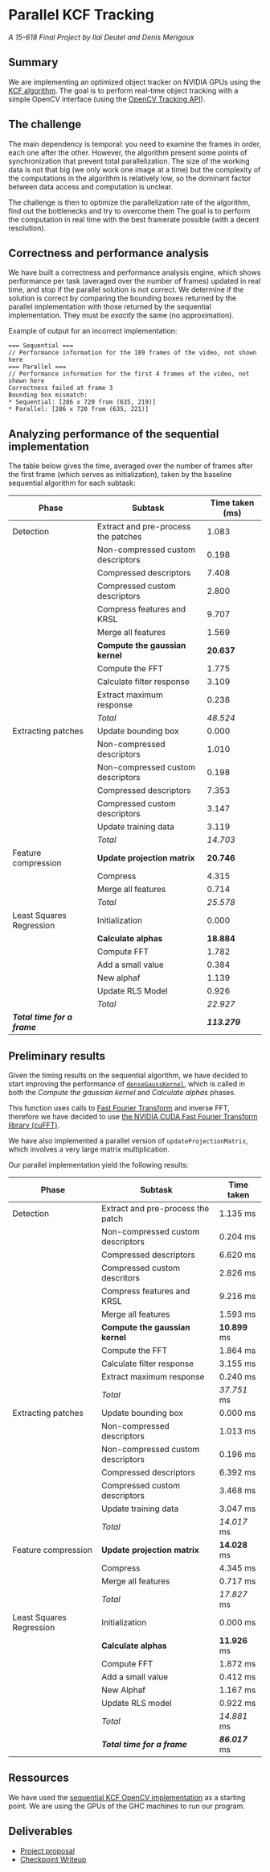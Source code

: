 # Parallel KCF Tracking
_A 15-618 Final Project by Ilaï Deutel and Denis Merigoux_

## Summary

We are implementing an optimized object tracker on NVIDIA GPUs using the [KCF algorithm](http://home.isr.uc.pt/~pedromartins/Publications/henriques_eccv2012.pdf). The goal is to perform real-time object tracking with a simple OpenCV interface (using the [OpenCV Tracking API](http://docs.opencv.org/trunk/d9/df8/group__tracking.html)).

## The challenge

The main dependency is temporal: you need to examine the frames in order, each one after the other. However, the algorithm present some points of synchronization that prevent total parallelization. The size of the working data is not that big (we only work one image at a time) but the complexity of the computations in the algorithm is relatively low, so the dominant factor between data access and computation is unclear.

The challenge is then to optimize the parallelization rate of the algorithm, find out the bottlenecks and try to overcome them The goal is to perform the computation in real time with the best framerate possible (with a decent resolution).

## Correctness and performance analysis

We have built a correctness and performance analysis engine, which shows performance per task (averaged over the number of frames) updated in real time, and stop if the parallel solution is not correct. We determine if the solution is correct by comparing the bounding boxes returned by the parallel implementation with those returned by the sequential implementation. They must be *exactly* the same (no approximation).

Example of output for an incorrect implementation:
```
=== Sequential ===
// Performance information for the 189 frames of the video, not shown here
=== Parallel ===
// Performance information for the first 4 frames of the video, not shown here
Correctness failed at frame 3
Bounding box mismatch:
* Sequential: [286 x 720 from (635, 219)]
* Parallel: [286 x 720 from (635, 221)]
```

## Analyzing performance of the sequential implementation

The table below gives the time, averaged over the number of frames after the first frame (which serves as initialization), taken by the baseline sequential algorithm for each subtask:

| Phase                    | Subtask                             | Time taken (ms) |
|--------------------------|-------------------------------------|-----------------|
| Detection                | Extract and pre-process the patches | 1.083           |
|                          | Non-compressed custom descriptors   | 0.198           |
|                          | Compressed descriptors              | 7.408           |
|                          | Compressed custom descriptors       | 2.800           |
|                          | Compress features and KRSL          | 9.707           |
|                          | Merge all features                  | 1.569           |
|                          | **Compute the gaussian kernel**     | **20.637**      |
|                          | Compute the FFT                     | 1.775           |
|                          | Calculate filter response           | 3.109           |
|                          | Extract maximum response            | 0.238           |
|                          | _Total_                             | _48.524_        |
| Extracting patches       | Update bounding box                 | 0.000           |
|                          | Non-compressed descriptors          | 1.010           |
|                          | Non-compressed custom descriptors   | 0.198           |
|                          | Compressed descriptors              | 7.353           |
|                          | Compressed custom descriptors       | 3.147           |
|                          | Update training data                | 3.119           |
|                          | _Total_                             | _14.703_        |
| Feature compression      | **Update projection matrix**        | **20.746**      |
|                          | Compress                            | 4.315           |
|                          | Merge all features                  | 0.714           |
|                          | _Total_                             | _25.578_        |
| Least Squares Regression | Initialization                      | 0.000           |
|                          | **Calculate alphas**                | **18.884**      |
|                          | Compute FFT                         | 1.782           |
|                          | Add a small value                   | 0.384           |
|                          | New alphaf                          | 1.139           |
|                          | Update RLS Model                    | 0.926           |
|                          | _Total_                             | _22.927_        |
| **_Total time for a frame_** |                                 | **_113.279_**   |

## Preliminary results

Given the timing results on the sequential algorithm, we have decided to start improving the performance of [`denseGaussKernel`](https://github.com/denismerigoux/GPU-tracking/blob/master/src/trackerKCF.cpp), which is called in both the _Compute the gaussian kernel_ and _Calculate alphas_ phases.

This function uses calls to [Fast Fourier Transform](https://en.wikipedia.org/wiki/Fast_Fourier_transform) and inverse FFT, therefore we have decided to use [the NVIDIA CUDA Fast Fourier Transform library (cuFFT)](https://developer.nvidia.com/cufft).

We have also implemented a parallel version of `updateProjectionMatrix`, which involves a very large matrix multiplication.

Our parallel implementation yield the following results:

| Phase | Subtask | Time taken |
|--------------------------|-------------------------------------|-----------------|
| Detection | Extract and pre-process the patch | 1.135 ms |
|  | Non-compressed custom descriptors | 0.204 ms |
|  | Compressed descriptors | 6.620 ms |
|  | Compressed custom descritors | 2.826 ms |
|  | Compress features and KRSL | 9.216 ms |
|  | Merge all features | 1.593 ms |
|  | **Compute the gaussian kernel** | **10.899** ms |
|  | Compute the FFT | 1.864 ms |
|  | Calculate filter response | 3.155 ms |
|  | Extract maximum response | 0.240 ms |
|  | *Total* | *37.751* ms |
| Extracting patches | Update bounding box | 0.000 ms |
|  | Non-compressed descriptors | 1.013 ms |
|  | Non-compressed custom descriptors | 0.196 ms |
|  | Compressed descriptors | 6.392 ms |
|  | Compressed custom descriptors | 3.468 ms |
|  | Update training data | 3.047 ms |
|  | *Total* | *14.017* ms |
| Feature compression | **Update projection matrix** | **14.028** ms |
|  | Compress | 4.345 ms |
|  | Merge all features | 0.717 ms |
|  | *Total* | *17.827* ms |
| Least Squares Regression | Initialization | 0.000 ms |
|  | **Calculate alphas** | **11.926** ms |
|  | Compute FFT | 1.872 ms |
|  | Add a small value | 0.412 ms |
|  | New Alphaf | 1.167 ms |
|  | Update RLS model | 0.922 ms |
|  | *Total* | *14.881* ms |
|  | ***Total time for a frame*** | ***86.017*** ms |

## Ressources

We have used the [sequential KCF OpenCV implementation](http://docs.opencv.org/trunk/d2/dff/classcv_1_1TrackerKCF.html) as a starting point. We are using the GPUs of the GHC machines to run our program.


## Deliverables
* [Project proposal](https://github.com/denismerigoux/GPU-tracking/raw/master/proposal/proposal.pdf)
* [Checkpoint Writeup](https://github.com/denismerigoux/GPU-tracking/raw/master/checkpoint/checkpoint.pdf)
